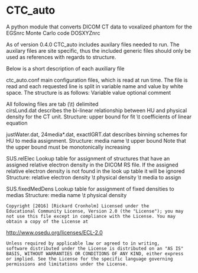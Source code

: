 # CTC_auto

A python module that converts DICOM CT data to voxalized phantom for the EGSnrc Monte Carlo code DOSXYZnrc

As of version 0.4.0 CTC_auto includes auxilary files needed to run. The auxilary files are site specific, thus the included generic files should only be used as references with regards to structure.

Below is a short description of each auxiliary file

ctc_auto.conf
  main configuration files, which is read at run time. The file is read and each requested line is split in variable name and value by white space.
  The structure is as follows:
  Variable value optional comment

All following files are tab (\t) delimited  
cirsLund.dat
  describes the bi-linear relationship between HU and physical density for the CT unit.
  Structure:
  upper bound for fit \t coefficients of linear equation
  
justWater.dat, 24media*.dat, exactIGRT.dat
  describes binning schemes for HU to media assignment.
  Structure:
  media name \t upper bound
  Note that the upper bound must be monotonically increasing
  
SUS.relElec
  Lookup table for assignment of structures that have an assigned relative electron density in the DICOM RS file.
  If the assigned relative electron density is not found in the look up table it will be ignored
  Structure:
  relative electron density \t physical density \t media to assign
  
SUS.fixedMedDens
  Lookup table for assignment of fixed densities to medias
  Structure:
  media name \t physical density

	Copyright [2016] [Rickard Cronholm] Licensed under the
	Educational Community License, Version 2.0 (the "License"); you may
	not use this file except in compliance with the License. You may
	obtain a copy of the License at

http://www.osedu.org/licenses/ECL-2.0

	Unless required by applicable law or agreed to in writing,
	software distributed under the License is distributed on an "AS IS"
	BASIS, WITHOUT WARRANTIES OR CONDITIONS OF ANY KIND, either express
	or implied. See the License for the specific language governing
	permissions and limitations under the License.
